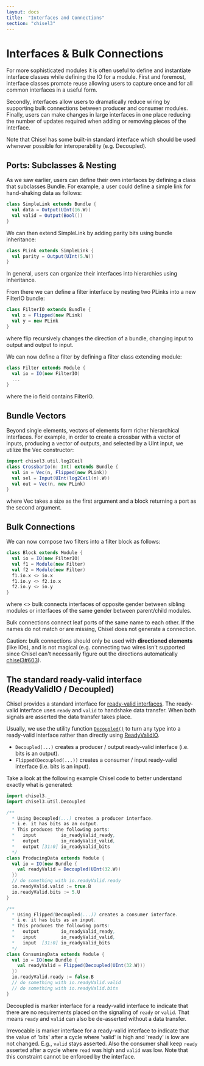 ```yaml
---
layout: docs
title:  "Interfaces and Connections"
section: "chisel3"
---
```

# Interfaces & Bulk Connections

For more sophisticated modules it is often useful to define and instantiate interface classes while defining the IO for a module. First and foremost, interface classes promote reuse allowing users to capture once and for all common interfaces in a useful form.

Secondly, interfaces allow users to dramatically reduce wiring by supporting bulk connections between producer and consumer modules. Finally, users can make changes in large interfaces in one place reducing the number of updates required when adding or removing pieces of the interface.

Note that Chisel has some built-in standard interface which should be used whenever possible for interoperability (e.g. Decoupled).

## Ports: Subclasses & Nesting

As we saw earlier, users can define their own interfaces by defining a class that subclasses Bundle. For example, a user could define a simple link for hand-shaking data as follows:

```scala
class SimpleLink extends Bundle {
  val data = Output(UInt(16.W))
  val valid = Output(Bool())
}
```

We can then extend SimpleLink by adding parity bits using bundle inheritance:
```scala
class PLink extends SimpleLink {
  val parity = Output(UInt(5.W))
}
```
In general, users can organize their interfaces into hierarchies using inheritance.

From there we can define a filter interface by nesting two PLinks into a new FilterIO bundle:
```scala
class FilterIO extends Bundle {
  val x = Flipped(new PLink)
  val y = new PLink
}
```
where flip recursively changes the direction of a bundle, changing input to output and output to input.

We can now define a filter by defining a filter class extending module:
```scala
class Filter extends Module {
  val io = IO(new FilterIO)
  ...
}
```
where the io field contains FilterIO.

## Bundle Vectors

Beyond single elements, vectors of elements form richer hierarchical interfaces. For example, in order to create a crossbar with a vector of inputs, producing a vector of outputs, and selected by a UInt input, we utilize the Vec constructor:
```scala
import chisel3.util.log2Ceil
class CrossbarIo(n: Int) extends Bundle {
  val in = Vec(n, Flipped(new PLink))
  val sel = Input(UInt(log2Ceil(n).W))
  val out = Vec(n, new PLink)
}
```
where Vec takes a size as the first argument and a block returning a port as the second argument.

## Bulk Connections

We can now compose two filters into a filter block as follows:
```scala
class Block extends Module {
  val io = IO(new FilterIO)
  val f1 = Module(new Filter)
  val f2 = Module(new Filter)
  f1.io.x <> io.x
  f1.io.y <> f2.io.x
  f2.io.y <> io.y
}
```
where <> bulk connects interfaces of opposite gender between sibling modules or interfaces of the same gender between parent/child modules.

Bulk connections connect leaf ports of the same name to each other. If the names do not match or are missing, Chisel does not generate a connection.

Caution: bulk connections should only be used with **directioned elements** (like IOs), and is not magical (e.g. connecting two wires isn't supported since Chisel can't necessarily figure out the directions automatically [chisel3#603](https://github.com/freechipsproject/chisel3/issues/603)).

## The standard ready-valid interface (ReadyValidIO / Decoupled)

Chisel provides a standard interface for [ready-valid interfaces](http://inst.eecs.berkeley.edu/~cs150/Documents/Interfaces.pdf).
The ready-valid interface uses `ready` and `valid` to handshake
data transfer. When both signals are asserted the data transfer takes
place.

Usually, we use the utility function [`Decoupled()`](https://chisel.eecs.berkeley.edu/api/latest/chisel3/util/Decoupled$.html) to turn any type into a ready-valid interface rather than directly using [ReadyValidIO](http://chisel.eecs.berkeley.edu/api/latest/chisel3/util/ReadyValidIO.html).

* `Decoupled(...)` creates a producer / output ready-valid interface (i.e. bits is an output).
* `Flipped(Decoupled(...))` creates a consumer / input ready-valid interface (i.e. bits is an input).

Take a look at the following example Chisel code to better understand exactly what is generated:

```scala
import chisel3._
import chisel3.util.Decoupled

/**
  * Using Decoupled(...) creates a producer interface.
  * i.e. it has bits as an output.
  * This produces the following ports:
  *   input         io_readyValid_ready,
  *   output        io_readyValid_valid,
  *   output [31:0] io_readyValid_bits
  */
class ProducingData extends Module {
  val io = IO(new Bundle {
    val readyValid = Decoupled(UInt(32.W))
  })
  // do something with io.readyValid.ready
  io.readyValid.valid := true.B
  io.readyValid.bits := 5.U
}

/**
  * Using Flipped(Decoupled(...)) creates a consumer interface.
  * i.e. it has bits as an input.
  * This produces the following ports:
  *   output        io_readyValid_ready,
  *   input         io_readyValid_valid,
  *   input  [31:0] io_readyValid_bits
  */
class ConsumingData extends Module {
  val io = IO(new Bundle {
    val readyValid = Flipped(Decoupled(UInt(32.W)))
  })
  io.readyValid.ready := false.B
  // do something with io.readyValid.valid
  // do something with io.readyValid.bits
}
```

Decoupled is marker interface for a ready-valid interface to indicate
that there are no requirements placed on the signaling of `ready` or `valid`.
That means `ready` and `valid` can also be de-asserted without a data transfer.

Irrevocable is marker interface for a ready-valid interface to indicate
that the value of 'bits' after a cycle where 'valid' is high and 'ready' is low
are not changed. E.g., `valid` stays asserted. Also the consumer shall
keep `ready` asserted after a cycle where `read` was high and `valid` was low.
Note that this constraint cannot be enforced by the interface.

